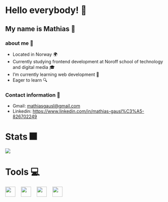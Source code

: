 # Hello everybody! 👋

## My name is Mathias :raising_hand:

### about me :dog:

- Located in Norway :earth_africa:
- Currently studying frontend development at Noroff school of technology and digital media :mortar_board:
- I’m currently learning web development :rocket:
- Eager to learn :mag:
### Contact information :iphone:
* Gmail: mathiasgausl@gmail.com
* Linkedin: https://www.linkedin.com/in/mathias-gausl%C3%A5-826702249
##
# Stats :fireworks:
<img src= "https://github-readme-stats.vercel.app/api?username=mathiasg12&theme=synthwave"></img>
##
# Tools :computer:
<img align="left" width="32px" src="https://cdn.jsdelivr.net/gh/devicons/devicon/icons/javascript/javascript-original.svg"/>
<img align="left" width="32px" style="padding-left:15px" src="https://cdn.jsdelivr.net/gh/devicons/devicon/icons/figma/figma-original.svg"/>
<img align="left" width="32px" style="padding-left:15px" src="https://cdn.jsdelivr.net/gh/devicons/devicon/icons/html5/html5-original.svg"/>
<img align="left" width="32px" style="padding-left:15px" src="https://cdn.jsdelivr.net/gh/devicons/devicon/icons/css3/css3-original.svg"></img>   

